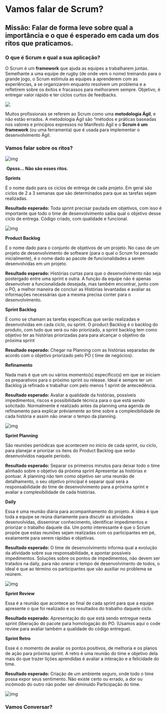 # **Vamos falar de Scrum?**



## **Missão: Falar de forma leve sobre qual a importância e o que é esperado em cada um dos ritos que praticamos.**



### O que é Scrum e qual a sua aplicação?

O Scrum é um **framework** que ajuda as equipes a trabalharem juntas. Semelhante a uma equipe de rugby (de onde vem o nome) treinando para o grande jogo, o Scrum estimula as equipes a aprenderem com as experiências, a se organizarem enquanto resolvem um problema e a refletirem sobre os êxitos e fracassos para melhorarem sempre. Objetivo, é entregar valor rápido e ter ciclos curtos de feedbacks.



<img  center src = https://lh4.googleusercontent.com/QX5Lb7Uzqoes4XIxdQNYTYbdP0n351UIvz31YIwNa-R75tj_Mimg9wqzEwTWXwfZZjXgr5_zjAEu6VOz1yiEbPeKHeQaOgqoxB039gCvq89xI1HpYFANJUe91wIIs08sT6YnZBAH6aN3--I>

Muitos profissionais se referem ao Scrum como uma **metodologia Ágil**, e não estão errados. A metodologia Ágil são “métodos e práticas baseadas nos valores e princípios expressos no Manifesto Ágil e o **Scrum é um framework** (ou uma ferramenta) que é usada para implementar o desenvolvimento Ágil.

###                             **Vamos falar sobre os ritos?**

![img](https://lh6.googleusercontent.com/LzL6uLZdMcrPcWt1g7lp_Q0ds4vuPcaBhkoMabJxlN5s27ZEQ9c3AV9RRi-phzuOHmyKSKenIaqpxaBnEbLxIe5ynjewkb6r7d92STL9Hu2cki38fqrUvviwDE2Gc0_RGngORAG23FlD7Fs)

​                                                      **Opsss… Não são esses ritos.**

**Sprints**

É o nome dado para os ciclos de entrega de cada projeto. Em geral são ciclos de 2 a 3 semanas que são determinados para que as tarefas sejam realizadas. 

**Resultado esperado:** Toda sprint precisar pautada em objetivos, com isso é importante que todo o time de desenvolvimento saiba qual o objetivo desse ciclo de entrega. Código criado, com qualidade e funcional.

![img](https://lh3.googleusercontent.com/uzncKZgsYX1nhTtxeKZxDqL8q1cKzIw8FwGuLl6dj0bjuIxQgJPtc3Mmc09aD0bbv98EzyWz0NndV4z9QlYnAMKAxB9s9b7riYCeI7tzvTPdu_E-QQvlq4p5o_pdm3j4OQR91OD2jKDWBVc)

**Product Backlog**

É o nome dado para o conjunto de objetivos de um projeto. No caso de um projeto de desenvolvimento de software (para o qual o Scrum foi pensado inicialmente), é o nome dado ao pacote de funcionalidades a serem desenvolvidas em um projeto. 

**Resultado esperado:** Histórias curtas para que o desenvolvimento não seja postergado entre uma sprint e outra. A função da equipe não é apenas desenvolver a funcionalidade desejada, mas também encontrar, junto com o PO, a melhor maneira de concluir as Histórias levantadas e avaliar as informações necessárias que a mesma precisa conter para o desenvolvimento.

**Sprint Backlog**

É como se chamam as tarefas específicas que serão realizadas e desenvolvidas em cada ciclo, ou sprint. O product Backlog é o backlog do produto, com tudo que será ou não priorizado, a sprint backlog tem como objetivo ter as histórias priorizadas para para alcançar o objetivo da próxima sprint 

**Resultado esperado:** Chegar na Planning com as histórias separadas de acordo com o objetivo priorizado pelo PO ( time de negócios). 

**Refinamento**

Nada mais é que um ou vários momento(s) específico(s) em que se iniciam os preparativos para o próximo sprint ou release. Ideal é sempre ter um Backlog já refinado e trabalhar com pelo menos 1 sprint de antecedência. 

**Resultado esperado:** Avaliar a qualidade da histórias, possíveis impedimentos, riscos e possibilidade técnica para o que está sendo solicitado. Normalmente é realizado antes da planning uma agenda de refinamento para explicar préviamente ao time sobre a complexibilidade de cada história e assim não onerar o tempo da planning.



![img](https://lh6.googleusercontent.com/RN4-kAI2uj_5w1FEjNB-YiBG2QCzeHsNEtQtmlmIcrMqd7EjahlgFN45277wnuqQiX8p1vAOt-q2O1aqWfHe_JRQzaoxV0fK0Hze64u6icGxCRozz7ba1XTR7M7jBBZO4Z4-j70wFCzISts)



**Sprint Planning**

São reuniões periódicas que acontecem no início de cada sprint, ou ciclo, para planejar e priorizar os itens do Product Backlog que serão desenvolvidos naquele período. 

**Resultado esperado:** Separar os primeiros minutos para deixar todo o time alinhado sobre o objetivo da próxima sprint Apresentar as histórias e pontuar. A planning não tem como objetivo ser uma reunião de detalhamento, o seu objetivo principal é separar qual será a responsabilidade do time de desenvolvimento para a próxima sprint e avaliar a complexibilidade de cada histórias.

**Daily**

Essa é uma reunião diária para acompanhamento do projeto. A ideia é que toda a equipe se reúna diariamente para discutir as atividades desenvolvidas, disseminar conhecimento, identificar impedimentos e priorizar o trabalho daquele dia. Um ponto interessante é que o Scrum propõe que estas reuniões sejam realizadas com os participantes em pé, exatamente para serem rápidas e objetivas.

**Resultado esperado:** O time de desenvolvimento informa qual a evolução da atividade sobre sua responsabilidade, e apontar possíveis impedimentos. Soluções sobre os pontos de impedimentos, não devem ser tratados na daily, para não onerar o tempo de desenvolvimento de todos, o ideal é que ao término os participantes que vão auxiliar no problema se reúnem.

![img](https://lh6.googleusercontent.com/6LrJA9hw98dDt46BAnkorUSOVfx6hkG3kUpMv-buA9khEkfCV8njQieM0eDadVsjNheSocbaxM9wQS132KJzUkiTWEj_0zn3w8O0tDUVwu7VHT_J21485nkMWB1xKjL6YZ7Q-cQRbbdrzHM)

**Sprint Review**

Essa é a reunião que acontece ao final de cada sprint para que a equipe apresente o que foi realizado e os resultados do trabalho daquele ciclo. 

**Resultado esperado:** Apresentação do que está sendo entregue nesta sprint (liberação do pacote para homologação do PO. (Usamos aqui o code review para avaliar também a qualidade do código entregue).

**Sprint Retro**

Esse é o momento de avaliar os pontos positivos, de melhoria e os planos de ação para próxima sprint. A retro é uma reunião do time e objetivo dela mais do que trazer lições aprendidas é avaliar a interação e a felicidade do time.

**Resultado esperado:** Criação de um ambiente seguro, onde todo o time possa expor seus sentimento. Não existe certo ou errado, a dor ou incômodo do outro não poder ser diminuído Participação do time.

![img](https://lh5.googleusercontent.com/TIcUJPsQ0oBqvH4pI5GpPSRSinFPLvESxFzRmnG_oOLer1J1ERCNT03Oifw4oGJcfIhnxZtPi9ryzIrEbmwHVMu_iSkBYlcP_oo5qSfePEnGLkfSnIwx6KbqZxT-vDadAkSQ3j0Tjc1YiWU)

###                                     **Vamos Conversar?**

